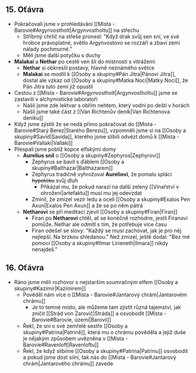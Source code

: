 ## 15. Oťávra
- Pokračovali jsme v prohledávání [[Místa - Barovie#Argynvostholt|Argynvostholtu]] na střechu
	- Stříbrný chrlič na střeše pronesl: "Když drak svůj sen sní, ve své hrobce právoplatné, světlo Argynvostovo se rozzáří a zbaví zemi nálady pochmurné."
	- Měli jsme další potyčku s duchy
- **Malakai** a **Nethar** po cestě ven šli do místnosti s vitrážemi
	- **Nethar** si obkreslil postavy, hlavně neznámého světce
	- **Malakai** se modlil k [[Osoby a skupiny#Pán Jitra|Pánovi Jitra]], dostal ale vzkaz od [[Osoby a skupiny#Matka Noci|Matky Noci]], že Pán Jitra tuto zemi již opustil
- Cestou z [[Místa - Barovie#Argynvostholt|Argynvostholtu]] jsme se zastavili v alchymistické laboratoři
	- Našli jsme zde lektvar s obřím nehtem, který vodní po dešti v horách
	- Našli jsme také část z [[Van Richtenův deník|Van Richtenova deníku]]
- Když jsme zjistili že se nedá přímo pokračovat do [[Místa - Barovie#Starý Berez|Starého Berezu]], vzpomněli jsme si na [[Osoby a skupiny#Savid|Savida]], kterého jsme slíbili odvézt domů k [[Místa - Barovie#Vallaki|Vallaki]]
- Přespali jsme poblíž kopce elfskými domy
	- **Aurelius snil** o [[Osoby a skupiny#Zephyros|Zephyrovi]]
		- Zephyrus se bavil s ďáblem [[Osoby a skupiny#Balthazar|Balthazarem]]
		- Zephyrus tradičně vyhrožoval **Aureliovi**, že pomalu splácí ~~hypotéku~~ svůj dluh
			- Přikázal mu, že pokud narazí na další zelený [[Vinařství v ohrožení|artefaktu]] musí mu jej odevzdat
		- Zmínil, že zmizel vezír ledu a oceli [[Osoby a skupiny#Exalos Pen Axun|Exalos Pen Axun]] a že se po něm pátrá
	- **Netharovi** se při meditaci zjevil [[Osoby a skupiny#Firan|Firan]]
		- Firan po **Netharovi** chtěl, ať se konečně rozhodne, jestli Firanovi pomůže. Nethar ale odmítl s tím, že potřebuje více času
		- Firan odešel se slovy: "Každý se musí zachovat, jak je pro něj nejlepší. Na brzkou shledanou." Než zmizel, ještě dodal: "Bez mé pomoci [[Osoby a skupiny#Ilmar Lirieneth|Ilmara]] nikdy nenajdeš."
## 16. Oťávra
- Ráno jsme měli rozhovor s nejstarším soumračným elfem [[Osoby a skupiny#Kazimir|Kazimirem]]
	- Pověděl nám více o [[Místa - Barovie#Jantarový chrám|Jantarovém chrámu]]
		- Je to temné místo, ale můžeme tam zjistit různá tajemství, jak zničit [[Strád von Zarovič|Stráda]] a osvobodit [[Místa - Barovie#Barovie, území|Barovii]] 
	- Řekl, že sní o své zemřelé sestře [[Osoby a skupiny#Patrina|Patrině]], která mu o chrámu pověděla a jejíž duše je nějakým způsobem uvězněna v [[Místa - Barovie#Ravenloft|Ravenloftu]]
	- Řekl, že když slíbíme [[Osoby a skupiny#Patrina|Patrinu]] osvobodit a pokud jsme dost silní, tak nás do [[Místa - Barovie#Jantarový chrám|Jantarového chrámu]] zavede